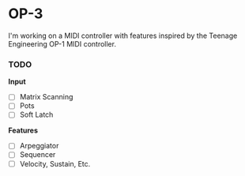 # OP-3

I'm working on a MIDI controller with features inspired by the Teenage Engineering OP-1 MIDI controller. 

### TODO 

**Input**
  - [ ] Matrix Scanning
  - [ ] Pots
  - [ ] Soft Latch
  
**Features**
  - [ ] Arpeggiator
  - [ ] Sequencer
  - [ ] Velocity, Sustain, Etc.
